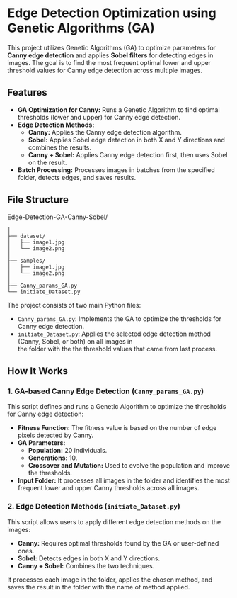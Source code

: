 # Edge Detection Optimization using Genetic Algorithms (GA)

This project utilizes Genetic Algorithms (GA) to optimize parameters for **Canny edge detection** and applies **Sobel filters** for detecting edges in images. The goal is to find the most frequent optimal lower and upper threshold values for Canny edge detection across multiple images. 


## Features
- **GA Optimization for Canny:** Runs a Genetic Algorithm to find optimal thresholds (lower and upper) for Canny edge detection.
- **Edge Detection Methods:**
  - **Canny:** Applies the Canny edge detection algorithm.
  - **Sobel:** Applies Sobel edge detection in both X and Y directions and combines the results.
  - **Canny + Sobel:** Applies Canny edge detection first, then uses Sobel on the result.
- **Batch Processing:** Processes images in batches from the specified folder, detects edges, and saves results.

## File Structure

Edge-Detection-GA-Canny-Sobel/

    │
    ├── dataset/                 
    │   ├── image1.jpg
    │   └── image2.png
    │
    ├── samples/                 
    │   ├── image1.jpg
    │   └── image2.png
    │
    ├── Canny_params_GA.py               
    └── initiate_Dataset.py              

The project consists of two main Python files:
- `Canny_params_GA.py`: Implements the GA to optimize the thresholds for Canny edge detection.
- `initiate_Dataset.py`: Applies the selected edge detection method (Canny, Sobel, or both) on all images in  
                        the folder with the the threshold values that came from last process.


## How It Works

### 1. GA-based Canny Edge Detection (`Canny_params_GA.py`)
This script defines and runs a Genetic Algorithm to optimize the thresholds for Canny edge detection:
- **Fitness Function:** The fitness value is based on the number of edge pixels detected by Canny.
- **GA Parameters:** 
  - **Population:** 20 individuals.
  - **Generations:** 10.
  - **Crossover and Mutation:** Used to evolve the population and improve the thresholds.
- **Input Folder:** It processes all images in the folder and identifies the most frequent lower and upper Canny thresholds across all images.


### 2. Edge Detection Methods (`initiate_Dataset.py`)
This script allows users to apply different edge detection methods on the images:
- **Canny:** Requires optimal thresholds found by the GA or user-defined ones.
- **Sobel:** Detects edges in both X and Y directions.
- **Canny + Sobel:** Combines the two techniques.

It processes each image in the folder, applies the chosen method, and saves the result in the folder with the name of method applied.


